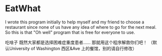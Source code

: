 # EatWhat
I wrote this program initially to help myself and my friend to choose a restaurant since none of us have any idea of where to go for the next meal. So this is that "Oh well" program that is free for everyone to use.

吃啥子
既然大家都是选择困难症重度患者……
那就用这个程序解救你们吧！
（默认University of Washington 西区&Ave 上的餐馆，别的请自行修改）

